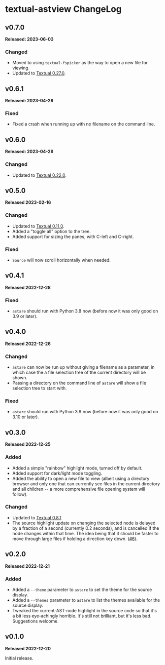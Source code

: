# textual-astview ChangeLog

## v0.7.0

**Released: 2023-06-03**

### Changed

- Moved to using `textual-fspicker` as the way to open a new file for
  viewing.
- Updated to [Textual 0.27.0](https://github.com/Textualize/textual/releases/tag/v0.27.0).

## v0.6.1

**Released: 2023-04-29**

### Fixed

- Fixed a crash when running up with no filename on the command line.

## v0.6.0

**Released: 2023-04-29**

### Changed

- Updated to [Textual 0.22.0](https://github.com/Textualize/textual/releases/tag/v0.22.0).

## v0.5.0

**Released 2023-02-16**

### Changed

- Updated to [Textual 0.11.0](https://github.com/Textualize/textual/releases/tag/v0.11.0).
- Added a "toggle all" option to the tree.
- Added support for sizing the panes, with C-left and C-right.

### Fixed

- `Source` will now scroll horizontally when needed.

## v0.4.1

**Released 2022-12-28**

### Fixed

- `astare` should run with Python 3.8 now (before now it was only good on
  3.9 or later).

## v0.4.0

**Released 2022-12-26**

### Changed

- `astare` can now be run up without giving a filename as a parameter, in
  which case the a file selection tree of the current directory will be
  shown.
- Passing a directory on the command line of `astare` will show a file
  selection tree to start with.

### Fixed

- `astare` should run with Python 3.9 now (before now it was only good on
  3.10 or later).

## v0.3.0

**Released 2022-12-25**

### Added

- Added a simple "rainbow" highlight mode, turned off by default.
- Added support for dark/light mode toggling.
- Added the ability to open a new file to view (albeit using a directory
  browser and only one that can currently see files in the current directory
  and all children -- a more comprehensive file opening system will follow).

### Changed

- Updated to [Textual 0.8.1](https://github.com/Textualize/textual/releases/tag/v0.8.1).
- The source highlight update on changing the selected node is delayed by a
  fraction of a second (currently 0.2 seconds), and is cancelled if the node
  changes within that time. The idea being that it should be faster to move
  through large files if holding a direction key down.
  ([#6](https://github.com/davep/textual-astview/issues/6)).

## v0.2.0

**Released 2022-12-21**

### Added

- Added a `--theme` parameter to `astare` to set the theme for the source
  display.
- Added a `--themes` parameter to `astare` to list the themes available for
  the source display.
- Tweaked the current-AST-node highlight in the source code so that it's a
  bit less eye-achingly horrible. It's still not brilliant, but it's less
  bad. Suggestions welcome.

## v0.1.0

**Released 2022-12-20**

Initial release.

[//]: # (ChangeLog.md ends here)
